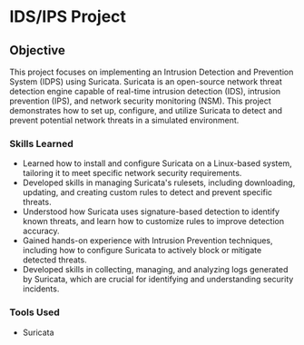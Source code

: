 # IDS/IPS Project

## Objective

This project focuses on implementing an Intrusion Detection and Prevention System (IDPS) using Suricata. Suricata is an open-source network threat detection engine capable of real-time intrusion detection (IDS), intrusion prevention (IPS), and network security monitoring (NSM). This project demonstrates how to set up, configure, and utilize Suricata to detect and prevent potential network threats in a simulated environment.

### Skills Learned

- Learned how to install and configure Suricata on a Linux-based system, tailoring it to meet specific network security requirements.
- Developed skills in managing Suricata's rulesets, including downloading, updating, and creating custom rules to detect and prevent specific threats.
- Understood how Suricata uses signature-based detection to identify known threats, and learn how to customize rules to improve detection accuracy.
- Gained hands-on experience with Intrusion Prevention techniques, including how to configure Suricata to actively block or mitigate detected threats.
- Developed skills in collecting, managing, and analyzing logs generated by Suricata, which are crucial for identifying and understanding security incidents.

### Tools Used

- Suricata

